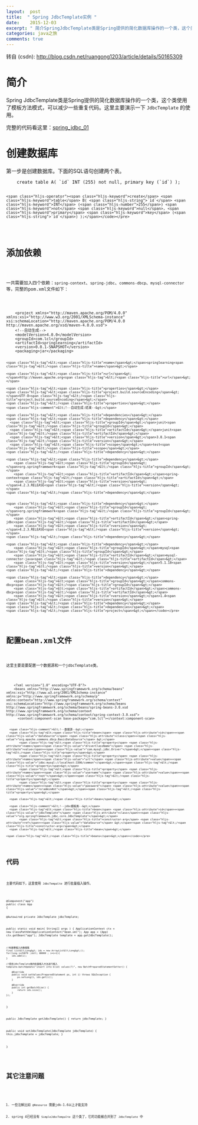 ```yaml
---
layout:  post
title:  " Spring JdbcTemplate实例 "
date:    2015-12-03
excerpt: " 简介SpringJdbcTemplate类是Spring提供的简化数据库操作的一个类，这个类使用了模板方法模式，可以减少一些重复代码。这里主要演示一下JdbcTemplate的使用。完整的代码看这里：spring_jdbc_01创建数据库第一步是创建数据库。下面的SQL语句创建两个表。createtableA(`id`INT(255)notnull,prim... "
categories: java之旅 
comments: true
---
```

转自 (csdn): http://blog.csdn.net/ruangong1203/article/details/50165309
<div class="markdown_views">
 <h1 id="简介">简介</h1> 
 <p>Spring JdbcTemplate类是Spring提供的简化数据库操作的一个类，这个类使用了模板方法模式，可以减少一些重复代码。这里主要演示一下 <code>JdbcTemplate</code> 的使用。</p> 
 <p>完整的代码看这里：<a href="https://github.com/chunnallu/SpringLearning/tree/master/spring_jdbc_01">spring_jdbc_01</a></p> 
 <h1 id="创建数据库">创建数据库</h1> 
 <p>第一步是创建数据库。下面的SQL语句创建两个表。</p> 
 <pre class="prettyprint"><code class=" hljs sql">    <span class="hljs-operator"><span class="hljs-keyword">create</span> <span class="hljs-keyword">table</span> A( <span class="hljs-string">`id`</span> <span class="hljs-keyword">INT</span> (<span class="hljs-number">255</span>) <span class="hljs-keyword">not</span> <span class="hljs-keyword">null</span>, <span class="hljs-keyword">primary</span> <span class="hljs-keyword">key</span> (<span class="hljs-string">`id`</span>) );</span>

    <span class="hljs-operator"><span class="hljs-keyword">create</span> <span class="hljs-keyword">table</span> B( <span class="hljs-string">`id`</span> <span class="hljs-keyword">INT</span> (<span class="hljs-number">255</span>) <span class="hljs-keyword">not</span> <span class="hljs-keyword">null</span>, <span class="hljs-keyword">primary</span> <span class="hljs-keyword">key</span> (<span class="hljs-string">`id`</span>) );</span></code></pre> 
 <h1 id="添加依赖">添加依赖</h1> 
 <p>一共需要加入四个依赖：<code>spring-context</code>、<code>spring-jdbc</code>、<code>commons-dbcp</code>、<code>mysql-connector</code>等，完整的pom.xml文件如下：</p> 
 <pre class="prettyprint"><code class=" hljs xml">    <span class="hljs-tag">&lt;<span class="hljs-title">project</span> <span class="hljs-attribute">xmlns</span>=<span class="hljs-value">"http://maven.apache.org/POM/4.0.0"</span> <span class="hljs-attribute">xmlns:xsi</span>=<span class="hljs-value">"http://www.w3.org/2001/XMLSchema-instance"</span> <span class="hljs-attribute">xsi:schemaLocation</span>=<span class="hljs-value">"http://maven.apache.org/POM/4.0.0 http://maven.apache.org/xsd/maven-4.0.0.xsd"</span>&gt;</span>
    <span class="hljs-comment">&lt;!--自动生成--&gt;</span>
    <span class="hljs-tag">&lt;<span class="hljs-title">modelVersion</span>&gt;</span>4.0.0<span class="hljs-tag">&lt;/<span class="hljs-title">modelVersion</span>&gt;</span>
    <span class="hljs-tag">&lt;<span class="hljs-title">groupId</span>&gt;</span>com.lcl<span class="hljs-tag">&lt;/<span class="hljs-title">groupId</span>&gt;</span>
    <span class="hljs-tag">&lt;<span class="hljs-title">artifactId</span>&gt;</span>springlearning<span class="hljs-tag">&lt;/<span class="hljs-title">artifactId</span>&gt;</span>
    <span class="hljs-tag">&lt;<span class="hljs-title">version</span>&gt;</span>0.0.1-SNAPSHOT<span class="hljs-tag">&lt;/<span class="hljs-title">version</span>&gt;</span>
    <span class="hljs-tag">&lt;<span class="hljs-title">packaging</span>&gt;</span>jar<span class="hljs-tag">&lt;/<span class="hljs-title">packaging</span>&gt;</span>

    <span class="hljs-tag">&lt;<span class="hljs-title">name</span>&gt;</span>springlearning<span class="hljs-tag">&lt;/<span class="hljs-title">name</span>&gt;</span>

    <span class="hljs-tag">&lt;<span class="hljs-title">url</span>&gt;</span>http://maven.apache.org<span class="hljs-tag">&lt;/<span class="hljs-title">url</span>&gt;</span>

    <span class="hljs-tag">&lt;<span class="hljs-title">properties</span>&gt;</span>
    <span class="hljs-tag">&lt;<span class="hljs-title">project.build.sourceEncoding</span>&gt;</span>UTF-8<span class="hljs-tag">&lt;/<span class="hljs-title">project.build.sourceEncoding</span>&gt;</span>
    <span class="hljs-tag">&lt;/<span class="hljs-title">properties</span>&gt;</span>
    <span class="hljs-comment">&lt;!--自动生成:结束--&gt;</span>

    <span class="hljs-tag">&lt;<span class="hljs-title">dependencies</span>&gt;</span>
    <span class="hljs-tag">&lt;<span class="hljs-title">dependency</span>&gt;</span>
      <span class="hljs-tag">&lt;<span class="hljs-title">groupId</span>&gt;</span>junit<span class="hljs-tag">&lt;/<span class="hljs-title">groupId</span>&gt;</span>
      <span class="hljs-tag">&lt;<span class="hljs-title">artifactId</span>&gt;</span>junit<span class="hljs-tag">&lt;/<span class="hljs-title">artifactId</span>&gt;</span>
      <span class="hljs-tag">&lt;<span class="hljs-title">version</span>&gt;</span>3.8.1<span class="hljs-tag">&lt;/<span class="hljs-title">version</span>&gt;</span>
      <span class="hljs-tag">&lt;<span class="hljs-title">scope</span>&gt;</span>test<span class="hljs-tag">&lt;/<span class="hljs-title">scope</span>&gt;</span>
    <span class="hljs-tag">&lt;/<span class="hljs-title">dependency</span>&gt;</span>

    <span class="hljs-tag">&lt;<span class="hljs-title">dependency</span>&gt;</span>
        <span class="hljs-tag">&lt;<span class="hljs-title">groupId</span>&gt;</span>org.springframework<span class="hljs-tag">&lt;/<span class="hljs-title">groupId</span>&gt;</span>
        <span class="hljs-tag">&lt;<span class="hljs-title">artifactId</span>&gt;</span>spring-context<span class="hljs-tag">&lt;/<span class="hljs-title">artifactId</span>&gt;</span>
        <span class="hljs-tag">&lt;<span class="hljs-title">version</span>&gt;</span>4.2.3.RELEASE<span class="hljs-tag">&lt;/<span class="hljs-title">version</span>&gt;</span>
    <span class="hljs-tag">&lt;/<span class="hljs-title">dependency</span>&gt;</span>


    <span class="hljs-tag">&lt;<span class="hljs-title">dependency</span>&gt;</span>
        <span class="hljs-tag">&lt;<span class="hljs-title">groupId</span>&gt;</span>org.springframework<span class="hljs-tag">&lt;/<span class="hljs-title">groupId</span>&gt;</span>
        <span class="hljs-tag">&lt;<span class="hljs-title">artifactId</span>&gt;</span>spring-jdbc<span class="hljs-tag">&lt;/<span class="hljs-title">artifactId</span>&gt;</span>
        <span class="hljs-tag">&lt;<span class="hljs-title">version</span>&gt;</span>4.2.3.RELEASE<span class="hljs-tag">&lt;/<span class="hljs-title">version</span>&gt;</span>
    <span class="hljs-tag">&lt;/<span class="hljs-title">dependency</span>&gt;</span>

    <span class="hljs-tag">&lt;<span class="hljs-title">dependency</span>&gt;</span>
        <span class="hljs-tag">&lt;<span class="hljs-title">groupId</span>&gt;</span>mysql<span class="hljs-tag">&lt;/<span class="hljs-title">groupId</span>&gt;</span>
        <span class="hljs-tag">&lt;<span class="hljs-title">artifactId</span>&gt;</span>mysql-connector-java<span class="hljs-tag">&lt;/<span class="hljs-title">artifactId</span>&gt;</span>
        <span class="hljs-tag">&lt;<span class="hljs-title">version</span>&gt;</span>5.1.18<span class="hljs-tag">&lt;/<span class="hljs-title">version</span>&gt;</span>
    <span class="hljs-tag">&lt;/<span class="hljs-title">dependency</span>&gt;</span>

    <span class="hljs-tag">&lt;<span class="hljs-title">dependency</span>&gt;</span>
        <span class="hljs-tag">&lt;<span class="hljs-title">groupId</span>&gt;</span>commons-dbcp<span class="hljs-tag">&lt;/<span class="hljs-title">groupId</span>&gt;</span>
        <span class="hljs-tag">&lt;<span class="hljs-title">artifactId</span>&gt;</span>commons-dbcp<span class="hljs-tag">&lt;/<span class="hljs-title">artifactId</span>&gt;</span>
        <span class="hljs-tag">&lt;<span class="hljs-title">version</span>&gt;</span>1.4<span class="hljs-tag">&lt;/<span class="hljs-title">version</span>&gt;</span>
    <span class="hljs-tag">&lt;/<span class="hljs-title">dependency</span>&gt;</span> 
    <span class="hljs-tag">&lt;/<span class="hljs-title">dependencies</span>&gt;</span>
    <span class="hljs-tag">&lt;/<span class="hljs-title">project</span>&gt;</span></code></pre> 
 <h1 id="配置beanxml文件">配置bean.xml文件</h1> 
 <p>这里主要是要配置一个数据源和一个jdbcTemplate类。</p> 
 <pre class="prettyprint"><code class=" hljs xml">    <span class="hljs-pi">&lt;?xml version="1.0" encoding="UTF-8"?&gt;</span>
    <span class="hljs-tag">&lt;<span class="hljs-title">beans</span> <span class="hljs-attribute">xmlns</span>=<span class="hljs-value">"http://www.springframework.org/schema/beans"</span> <span class="hljs-attribute">xmlns:xsi</span>=<span class="hljs-value">"http://www.w3.org/2001/XMLSchema-instance"</span> <span class="hljs-attribute">xmlns:p</span>=<span class="hljs-value">"http://www.springframework.org/schema/p"</span> <span class="hljs-attribute">xmlns:context</span>=<span class="hljs-value">"http://www.springframework.org/schema/context"</span> <span class="hljs-attribute">xsi:schemaLocation</span>=<span class="hljs-value">"http://www.springframework.org/schema/beans http://www.springframework.org/schema/beans/spring-beans-3.0.xsd http://www.springframework.org/schema/context http://www.springframework.org/schema/context/spring-context-3.0.xsd"</span>&gt;</span>
      <span class="hljs-tag">&lt;<span class="hljs-title">context:component-scan</span> <span class="hljs-attribute">base-package</span>=<span class="hljs-value">"com.lcl"</span>&gt;</span><span class="hljs-tag">&lt;/<span class="hljs-title">context:component-scan</span>&gt;</span>

      <span class="hljs-comment">&lt;!--数据源--&gt;</span>
      <span class="hljs-tag">&lt;<span class="hljs-title">bean</span> <span class="hljs-attribute">id</span>=<span class="hljs-value">"dataSource"</span> <span class="hljs-attribute">class</span>=<span class="hljs-value">"org.apache.commons.dbcp.BasicDataSource"</span> &gt;</span>
            <span class="hljs-tag">&lt;<span class="hljs-title">property</span> <span class="hljs-attribute">name</span>=<span class="hljs-value">"driverClassName"</span> <span class="hljs-attribute">value</span>=<span class="hljs-value">"com.mysql.jdbc.Driver"</span>&gt;</span><span class="hljs-tag">&lt;/<span class="hljs-title">property</span>&gt;</span>
            <span class="hljs-tag">&lt;<span class="hljs-title">property</span> <span class="hljs-attribute">name</span>=<span class="hljs-value">"url"</span> <span class="hljs-attribute">value</span>=<span class="hljs-value">"jdbc:mysql://localhost:3306/common"</span>&gt;</span><span class="hljs-tag">&lt;/<span class="hljs-title">property</span>&gt;</span>
            <span class="hljs-tag">&lt;<span class="hljs-title">property</span> <span class="hljs-attribute">name</span>=<span class="hljs-value">"username"</span> <span class="hljs-attribute">value</span>=<span class="hljs-value">"root"</span>&gt;</span><span class="hljs-tag">&lt;/<span class="hljs-title">property</span>&gt;</span>
            <span class="hljs-tag">&lt;<span class="hljs-title">property</span> <span class="hljs-attribute">name</span>=<span class="hljs-value">"password"</span> <span class="hljs-attribute">value</span>=<span class="hljs-value">"ro!admin#ot"</span>&gt;</span><span class="hljs-tag">&lt;/<span class="hljs-title">property</span>&gt;</span>

      <span class="hljs-tag">&lt;/<span class="hljs-title">bean</span>&gt;</span>

      <span class="hljs-comment">&lt;!--jdbc模板类--&gt;</span>
      <span class="hljs-tag">&lt;<span class="hljs-title">bean</span> <span class="hljs-attribute">id</span>=<span class="hljs-value">"jdbcTemplate"</span> <span class="hljs-attribute">class</span>=<span class="hljs-value">"org.springframework.jdbc.core.JdbcTemplate"</span>&gt;</span>
            <span class="hljs-tag">&lt;<span class="hljs-title">constructor-arg</span> <span class="hljs-attribute">ref</span>=<span class="hljs-value">"dataSource"</span> &gt;</span><span class="hljs-tag">&lt;/<span class="hljs-title">constructor-arg</span>&gt;</span>
      <span class="hljs-tag">&lt;/<span class="hljs-title">bean</span>&gt;</span>

    <span class="hljs-tag">&lt;/<span class="hljs-title">beans</span>&gt;</span></code></pre> 
 <h1 id="代码">代码</h1> 
 <p>主要代码如下，这里使用 <code>JdbcTempalte</code> 进行批量插入操作。</p> 
 <pre><code>@Component("app")
public class App 
{

@Autowired
private JdbcTemplate jdbcTemplate;

public static void main( String[] args )
{
    ApplicationContext ctx = new ClassPathXmlApplicationContext("bean.xml");
    App app = (App) ctx.getBean("app");
    JdbcTemplate template = app.getJdbcTemplate();

    //构建要插入的数据集
    final List&lt;Long&gt; ids = new ArrayList&lt;Long&gt;();
    for(long i=25879 ;i&lt; 80000 ; i=i+1){
        ids.add(i);
    }

    //使用jdbcTemplate类的批量插入方法进行插入
    template.batchUpdate("insert into b(id) values(?)", new BatchPreparedStatementSetter() {

        @Override
        public void setValues(PreparedStatement ps, int i) throws SQLException {
            ps.setLong(1, ids.get(i));
        }

        @Override
        public int getBatchSize() {
            return ids.size();
        }
    });
}

public JdbcTemplate getJdbcTemplate() {
    return jdbcTemplate;
}

public void setJdbcTemplate(JdbcTemplate jdbcTemplate) {
    this.jdbcTemplate = jdbcTemplate;
}


}
</code></pre> 
 <h1 id="其它注意问题">其它注意问题</h1> 
 <ol> 
  <li>一些注解比如 <code>@Resource</code> 需要jdk-1.6以上才能支持</li> 
  <li>spring 4已经没有 <code>SimpleJdbcTempalte</code> 这个类了，它的功能被合并到了 <code>JdbcTemplate</code> 中</li> 
 </ol>
</div>